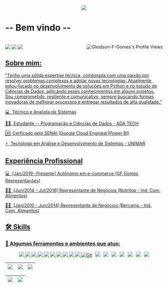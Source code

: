 
<div align="center">
  <img src="https://github.com/user-attachments/assets/38584372-ac76-4206-9351-6f0fc57400ba">
</div>







# -- Bem vindo --  



</div>
<br>
<div align="left">
<img align="right" src="https://komarev.com/ghpvc/?username=Gleidson-F-Gomes" alt="Gleidson-F-Gomes's Profile Views" />
<a href="https://www.linkedin.com/in/gleidsonfernandogomes/" target="_blank"><img src="https://img.shields.io/badge/-LinkedIn-%230077B5?style=for-the-badge&logo=linkedin&logoColor=white" target="_blank"></a>  
<a href = "mailto:gleds.fg@gmail.com"><img src="https://img.shields.io/badge/Gmail-D14836?style=for-the-badge&logo=gmail&logoColor=white"></a>
<a href="https://www.cloudskillsboost.google/public_profiles/d02cac37-c430-4edf-b8cf-93d12f252ee4 ">
<img src="https://img.shields.io/badge/GCP-Profile%20Public-4285F4?style=for-the-badge&logo=google-cloud&logoColor=white%22%20alt=%22Google%20Cloud%20Profile"/>


</div>


## Sobre mim:

"Tenho uma sólida expertise técnica, combinada com uma paixão por resolver problemas complexos e adotar novas tecnologias. Atualmente, estou focado no desenvolvimento de soluções em Python e no estudo de Ciências de Dados, aplicando esses conhecimentos em alguns projetos. Sou comprometido, resiliente e comunicativo, sempre buscando formas inovadoras de melhorar processos e entregar resultados de alta qualidade."


💻 &nbsp;Técnico e Analista de Sistemas

👨‍🏫 &nbsp;Estudante -- Programação e Ciências de Dados - ADA TECH

🆙 &nbsp;Cerficado pelo SENAI (Google Cloud Engineer|Power BI)

⚡ &nbsp;Tecnólogo em Análise e Desenvolvimento de Sistemas - UNIMAR  

## Experiência Profissional

💻 &nbsp;[Jan/2019- Presente]  Autônomo em e-commerce (GF Gomes Representações)

👨‍🏫 &nbsp;[Jun/2014 - Jul/2018] Representante de Negócios (Nutritop - Ind. Com. Alimentos)  

👨‍🏫 &nbsp;[Jan/2010 - Jun/2014] Representante de Negócios (Bercamp - Ind. Com. Alimentos) 


## 🛠️ Skills

### :wrench: Algumas ferramentas e ambientes que atuo:

<div align="center" style="display: flex; flex-wrap: wrap; justify-content: center; gap: 10px;">
  <!-- Python -->
  <img src="https://img.shields.io/badge/Python-FFD43B?style=for-the-badge&logo=python&logoColor=blue">
  
  <!-- Windows -->
  <img src="https://img.shields.io/badge/Windows-0078D6?style=for-the-badge&logo=windows&logoColor=white">

  <!-- SAP -->
  <img src="https://img.shields.io/badge/AC%20-%20InternationalGroup%20SAP-0FAAFF?style=for-the-badge&logo=sap&logoColor=white">
  
  <!-- Linux -->
  <img src="https://img.shields.io/badge/Linux-FCC624?style=for-the-badge&logo=linux&logoColor=black">
  
  <!-- Linux Mint -->
  <img src="https://img.shields.io/badge/Linux_Mint-87CF3E?style=for-the-badge&logo=linux-mint&logoColor=white">
  
  <!-- PyCharm -->
  <img src="https://img.shields.io/badge/PyCharm-000000.svg?&style=for-the-badge&logo=PyCharm&logoColor=white">
  
  <!-- VSCode -->
  <img src="https://img.shields.io/badge/VSCode-0078D4?style=for-the-badge&logo=visual%20studio%20code&logoColor=white">
  
  <!-- Jupyter -->
  <img src="https://img.shields.io/badge/Jupyter-F37626.svg?&style=for-the-badge&logo=Jupyter&logoColor=white">
  
  <!-- Microsoft Azure -->
  <img src="https://img.shields.io/badge/microsoft%20azure-0089D6?style=for-the-badge&logo=microsoft-azure&logoColor=white">
  
  <!-- PowerBI -->
  <img src="https://img.shields.io/badge/PowerBI-F2C811?style=for-the-badge&logo=Power%20BI&logoColor=white">
  
  <!-- Git -->
  <img alt="Git" src="https://img.shields.io/badge/Git-F05032.svg?style=for-the-badge&logo=git&logoColor=white">
  
  <!-- GitHub -->
  <a href="https://github.com/Gleidson-F-Gomes" target="_blank">
    <img src="https://img.shields.io/badge/GitHub-100000?style=for-the-badge&logo=github&logoColor=white" target="_blank">
  </a>
  
  <!-- Pandas -->
  <img src="https://img.shields.io/badge/Pandas-2C2D72?style=for-the-badge&logo=pandas&logoColor=white">
    
  <!-- NumPy -->
  <img src="https://img.shields.io/badge/Numpy-777BB4?style=for-the-badge&logo=numpy&logoColor=white">
  
  <!-- Colab -->
  <img src="https://img.shields.io/badge/Colab-F9AB00?style=for-the-badge&logo=googlecolab&color=525252">

  <!-- Google Cloud -->
  <img src="https://img.shields.io/badge/Google_Cloud-4285F4?style=for-the-badge&logo=google-cloud&logoColor=white">

  <!-- Google Cloud Kubernets-->
  <img src="https://img.shields.io/badge/kubernetes-326ce5.svg?&style=for-the-badge&logo=kubernetes&logoColor=white">

  <!-- CISCO -->
  <img src="https://img.shields.io/badge/NDG%20CISCO-1BA0D7?style=for-the-badge&logo=cisco&logoColor=white">

  
</div>


<!-- 
theme=ocean_dark 
tokyonight: 35AFA3 Green | BF91F3 Purple | 1A1B27 Dark 
-->





| ![](http://github-profile-summary-cards.vercel.app/api/cards/stats?username=Gleidson-F-Gomes&theme=tokyonight) | ![](http://github-profile-summary-cards.vercel.app/api/cards/repos-per-language?username=Gleidson-F-Gomes&hide=Html&theme=tokyonight) | ![](http://github-profile-summary-cards.vercel.app/api/cards/most-commit-language?username=Gleidson-F-Gomes&theme=tokyonight) |
| :-: | :-: | :-: |


| ![](http://github-profile-summary-cards.vercel.app/api/cards/profile-details?username=Gleidson-F-Gomes&theme=tokyonight) | ![](https://github-readme-streak-stats.herokuapp.com/?user=Gleidson-F-Gomes&theme=tokyonight&hide_border=true&date_format=M%20j%5B%2C%20Y%5D&background=1A1B27&stroke=35AFA3&ring=BF91F3&fire=BF91F3&currStreakNum=BF91F3&sideNums=BF91F3&currStreakLabel=BF91F3&sideLabels=BF91F3&dates=35AFA3) |
| :-: | :-: |



